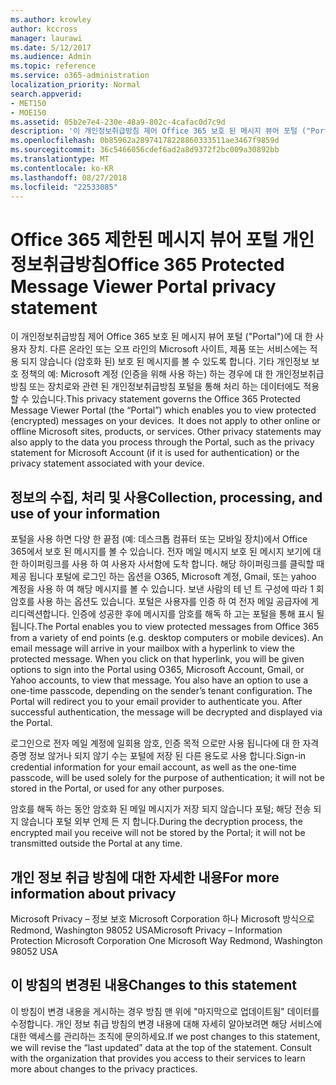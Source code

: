 ```yaml
---
ms.author: krowley
author: kccross
manager: laurawi
ms.date: 5/12/2017
ms.audience: Admin
ms.topic: reference
ms.service: o365-administration
localization_priority: Normal
search.appverid:
- MET150
- MOE150
ms.assetid: 05b2e7e4-230e-48a9-802c-4cafac0d7c9d
description: '이 개인정보취급방침 제어 Office 365 보호 된 메시지 뷰어 포털 ("Portal")에 대 한 사용자 장치. 다른 온라인 또는 오프 라인의 Microsoft 사이트, 제품 또는 서비스에는 적용 되지 않습니다 (암호화 된) 보호 된 메시지를 볼 수 있도록 합니다. 기타 개인정보 보호 정책의 예: Microsoft 계정 (인증을 위해 사용 하는) 하는 경우에 대 한 개인정보취급방침 또는 장치로와 관련 된 개인정보취급방침 포털을 통해 처리 하는 데이터에도 적용할 수 있습니다.'
ms.openlocfilehash: 0b85962a28974178228860333511ae3467f9859d
ms.sourcegitcommit: 36c5466056cdef6ad2a8d9372f2bc009a30892bb
ms.translationtype: MT
ms.contentlocale: ko-KR
ms.lasthandoff: 08/27/2018
ms.locfileid: "22533085"
---
```

# <a name="office-365-protected-message-viewer-portal-privacy-statement"></a><span data-ttu-id="d69cd-104">Office 365 제한된 메시지 뷰어 포털 개인정보취급방침</span><span class="sxs-lookup"><span data-stu-id="d69cd-104">Office 365 Protected Message Viewer Portal privacy statement</span></span>

<span data-ttu-id="d69cd-p102">이 개인정보취급방침 제어 Office 365 보호 된 메시지 뷰어 포털 ("Portal")에 대 한 사용자 장치. 다른 온라인 또는 오프 라인의 Microsoft 사이트, 제품 또는 서비스에는 적용 되지 않습니다 (암호화 된) 보호 된 메시지를 볼 수 있도록 합니다. 기타 개인정보 보호 정책의 예: Microsoft 계정 (인증을 위해 사용 하는) 하는 경우에 대 한 개인정보취급방침 또는 장치로와 관련 된 개인정보취급방침 포털을 통해 처리 하는 데이터에도 적용할 수 있습니다.</span><span class="sxs-lookup"><span data-stu-id="d69cd-p102">This privacy statement governs the Office 365 Protected Message Viewer Portal (the “Portal”) which enables you to view protected (encrypted) messages on your devices.  It does not apply to other online or offline Microsoft sites, products, or services. Other privacy statements may also apply to the data you process through the Portal, such as the privacy statement for Microsoft Account (if it is used for authentication) or the privacy statement associated with your device.</span></span>

## <a name="collection-processing-and-use-of-your-information"></a><span data-ttu-id="d69cd-108">정보의 수집, 처리 및 사용</span><span class="sxs-lookup"><span data-stu-id="d69cd-108">Collection, processing, and use of your information</span></span>

<span data-ttu-id="d69cd-p103">포털을 사용 하면 다양 한 끝점 (예: 데스크톱 컴퓨터 또는 모바일 장치)에서 Office 365에서 보호 된 메시지를 볼 수 있습니다.  전자 메일 메시지 보호 된 메시지 보기에 대 한 하이퍼링크를 사용 하 여 사용자 사서함에 도착 합니다. 해당 하이퍼링크를 클릭할 때 제공 됩니다 포털에 로그인 하는 옵션을 O365, Microsoft 계정, Gmail, 또는 yahoo 계정을 사용 하 여 해당 메시지를 볼 수 있습니다.  보낸 사람의 테 넌 트 구성에 따라 1 회 암호를 사용 하는 옵션도 있습니다. 포털은 사용자를 인증 하 여 전자 메일 공급자에 게 리디렉션합니다. 인증에 성공한 후에 메시지를 암호를 해독 하 고는 포털을 통해 표시 될 됩니다.</span><span class="sxs-lookup"><span data-stu-id="d69cd-p103">The Portal enables you to view protected messages from Office 365 from a variety of end points (e.g. desktop computers or mobile devices).  An email message will arrive in your mailbox with a hyperlink to view the protected message. When you click on that hyperlink, you will be given options to sign into the Portal using O365, Microsoft Account, Gmail, or Yahoo accounts, to view that message.  You also have an option to use a one-time passcode, depending on the sender’s tenant configuration. The Portal will redirect you to your email provider to authenticate you. After successful authentication, the message will be decrypted and displayed via the Portal.</span></span>

<span data-ttu-id="d69cd-115">로그인으로 전자 메일 계정에 일회용 암호, 인증 목적 으로만 사용 됩니다에 대 한 자격 증명 정보 않거나 되지 않기 수는 포털에 저장 된 다른 용도로 사용 합니다.</span><span class="sxs-lookup"><span data-stu-id="d69cd-115">Sign-in credential information for your email account, as well as the one-time passcode, will be used solely for the purpose of authentication; it will not be stored in the Portal, or used for any other purposes.</span></span>

<span data-ttu-id="d69cd-116">암호를 해독 하는 동안 암호화 된 메일 메시지가 저장 되지 않습니다 포털; 해당 전송 되지 않습니다 포털 외부 언제 든 지 합니다.</span><span class="sxs-lookup"><span data-stu-id="d69cd-116">During the decryption process, the encrypted mail you receive will not be stored by the Portal; it will not be transmitted outside the Portal at any time.</span></span>

## <a name="for-more-information-about-privacy"></a><span data-ttu-id="d69cd-117">개인 정보 취급 방침에 대한 자세한 내용</span><span class="sxs-lookup"><span data-stu-id="d69cd-117">For more information about privacy</span></span>

<span data-ttu-id="d69cd-118">Microsoft Privacy – 정보 보호 Microsoft Corporation 하나 Microsoft 방식으로 Redmond, Washington 98052 USA</span><span class="sxs-lookup"><span data-stu-id="d69cd-118">Microsoft Privacy – Information Protection Microsoft Corporation One Microsoft Way Redmond, Washington 98052 USA</span></span>

##     <a name="changes-to-this-statement"></a><span data-ttu-id="d69cd-119">이 방침의 변경된 내용</span><span class="sxs-lookup"><span data-stu-id="d69cd-119">Changes to this statement</span></span>

<span data-ttu-id="d69cd-p104">이 방침이 변경 내용을 게시하는 경우 방침 맨 위에 "마지막으로 업데이트됨" 데이터를 수정합니다. 개인 정보 취급 방침의 변경 내용에 대해 자세히 알아보려면 해당 서비스에 대한 액세스를 관리하는 조직에 문의하세요.</span><span class="sxs-lookup"><span data-stu-id="d69cd-p104">If we post changes to this statement, we will revise the “last updated” data at the top of the statement. Consult with the organization that provides you access to their services to learn more about changes to the privacy practices.</span></span>


